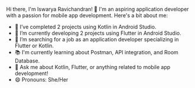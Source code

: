 Hi there, I'm Iswarya Ravichandran! 👋
I'm an aspiring application developer with a passion for mobile app development. Here's a bit about me:
- 🔭 I’ve completed 2 projects using Kotlin in Android Studio.
- 🌱 I’m currently developing 2 projects using Flutter in Android Studio.
- 👀 I’m searching for a job as an application developer specializing in Flutter or Kotlin.
- 📚 I'm currently learning about Postman, API integration, and Room Database.
- 💬 Ask me about Kotlin, Flutter, or anything related to mobile app development!
- 😄 Pronouns: She/Her
<!---
ishuravi/ishuravi is a ✨ special ✨ repository because its `README.md` (this file) appears on your GitHub profile.
You can click the Preview link to take a look at your changes.
--->
